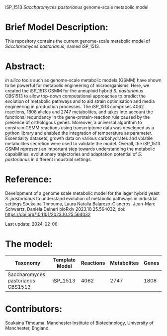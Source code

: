 iSP_1513 _Saccharomyces pastorianus_ genome-scale metabolic model

# Brief Model Description:

This repository contains the current genome-scale metabolic model of _Saccharomyces pastorianus_, named iSP_1513.

# Abstract:

_In silico_ tools such as genome-scale metabolic models (GSMM) have shown to be powerful for metabolic engineering of microorganisms. Here, we created the iSP_1513 GSMM for the aneuploid hybrid _S. pastorianus_ CBS1513 to allow top-down computational approaches to predict the evolution of metabolic pathways and to aid strain optimisation and media engineering in production processes. The iSP_1513 comprises 4062 reactions, 1808 alleles and 2747 metabolites, and takes into account the functional redundancy in the gene-protein-reaction rule caused by the presence of orthologous genes. Moreover, a universal algorithm to constrain GSMM reactions using transcriptome data was developed as a python library and enabled the integration of temperature as parameter. Essentiality datasets, growth data on various carbohydrates and volatile metabolites secretion were used to validate the model. Overall, the iSP_1513 GSMM represent an important step towards understanding the metabolic capabilities, evolutionary trajectories and adaptation potential of _S. pastorianus_ in different industrial settings.

# Reference:

Development of a genome scale metabolic model for the lager hybrid yeast _S. pastorianus_ to understand evolution of metabolic pathways in industrial settings
Soukaina Timouma, Laura Natalia Balarezo-Cisneros, Jean-Marc Schwartz, Daniela Delneri
bioRxiv 2023.10.25.564032; doi: https://doi.org/10.1101/2023.10.25.564032 

Last update: 2024-02-06

# The model:

| Taxonomy | Template Model | Reactions | Metabolites | Genes |
| ------------- | ------------- | ------------- | ------------- | ------------- |
| Saccharomyces pastorianus CBS1513  | iSP_1513 | 4062 | 2747 | 1808 |

# Contributors:

Soukaina Timouma, Manchester Institute of Biotechnology, University of Manchester, England.

